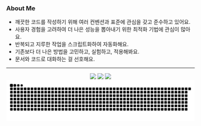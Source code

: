 ### About Me

- 깨끗한 코드를 작성하기 위해 여러 컨벤션과 표준에 관심을 갖고 준수하고 있어요.
- 사용자 경험을 고려하여 더 나은 성능을 뽑아내기 위한 최적화 기법에 관심이 많아요.
- 반복되고 지루한 작업을 스크립트화하여 자동화해요.
- 기존보다 더 나은 방법을 고민하고, 실험하고, 적용해봐요.
- 문서와 코드로 대화하는 걸 선호해요.

<!-- https://shields.io -->
<!-- https://simpleicons.org -->
<!-- https://github.com/kyechan99/capsule-render -->

---

<div align="center">
  <div>
    <a href="mailto:dev.jinyongp@gmail.com"><img src="https://img.shields.io/badge/-Gmail-EA4335?logo=gmail&logoColor=white&style=flat" /></a>
    <a href="https://jinyongp.dev"><img src="https://img.shields.io/badge/-Blog-4169E1?logo=devpost&logoColor=white&style=flat" /></a>
    <a href="#"><img src="https://hits.seeyoufarm.com/api/count/incr/badge.svg?url=https%3A%2F%2Fgithub.com%2Fjinyongp%2Fhit-counter&count_bg=%2340433E&title_bg=%23181717&icon=github.svg&icon_color=%23E7E7E7&title=Visits&edge_flat=false"/></a>
  </div>

  <img alt="Snake Gif" src="https://github.com/jinyongp/jinyongp/blob/output/github-contribution-grid-snake.svg" />
</div>
